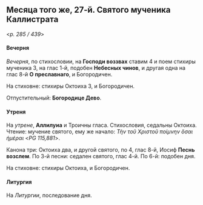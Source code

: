 
## Месяца того же, 27-й. Святого мученика Каллистрата  

<*p. 285 / 439*>

#### Вечерня

*Вечерня*, по стихословии, на **Господи воззвах** ставим 4 и поем стихиры мученика 3, на глас 1-й, 
подобен **Небесных чинов**, и другая одна на глас 8-й **О преславнаго**, и Богородичен. 

На стиховне: стихиры Октоиха 3, и Богородичен.

Отпустительный: **Богородице Дево**. 

#### Утреня

На *утрене*, **Аллилуиа** и Троичны гласа. 
Стихословия, седальны Октоиха. Чтение: мучение святого, ему же начало: *Τὴν τοῦ Χριστοῦ ποίμνην ὅσαι ἡμέραι* 
<*PG 115,881*>.  

Канона три: Октоиха два, и другой святого, по 4, глас 8-й, Иосиф **Песнь возслем**. 
По 3-й песни: седален святого, глас 4-й. 
По 6-й: подобен дня. 

На стиховне: стихиры Октоиха, и Богородичен. 

#### Литургия

На *Литургии*, последование дня. 
